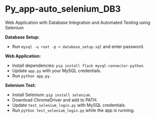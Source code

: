 # Py_app-auto_selenium_DB3
Web Application with Database Integration and Automated Testing using Selenium

 **Database Setup:**
   - Run `mysql -u root -p < database_setup.sql` and enter password.

 **Web Application:**
   - Install dependencies: `pip install flask mysql-connector-python`.
   - Update `app.py` with your MySQL credentials.
   - Run `python app.py`.

**Selenium Test:**
   - Install Selenium: `pip install selenium`.
   - Download ChromeDriver and add to PATH.
   - Update `test_selenium_login.py` with MySQL credentials.
   - Run `python test_selenium_login.py` while the app is running.
